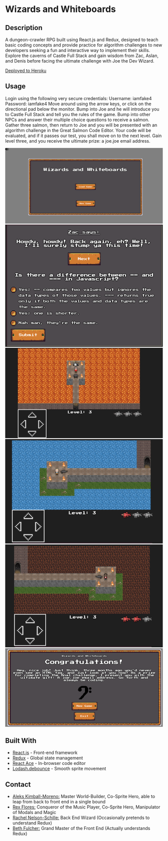 # Wizards and Whiteboards

## Description
A dungeon-crawler RPG built using React.js and Redux, designed to teach basic coding concepts and provide practice for algorithm challenges to new developers seeking a fun and interactive way to implement their skills. Explore the caverns of Castle Full Stack and gain wisdom from Zac, Aslan, and Denis before facing the ultimate challenge with Joe the Dev Wizard.

[Deployed to Heroku](https://wizards-and-whiteboards.herokuapp.com)

## Usage
Login using the following very secure credentials:
Username: iamfake4
Password: iamfake4
Move around using the arrow keys, or click on the directional pad below the monitor. Bump into Joe and he will introduce you to Castle Full Stack and tell you the rules of the game. Bump into other NPCs and answer their multiple choice questions to receive a salmon. Gather three salmon, then return to Joe and you will be presented with an algorithm challenge in the Great Salmon Code Editor. Your code will be evaluated, and if it passes our test, you shall move on to the next level. Gain level three, and you receive the ultimate prize: a joe.joe email address.

![Login Page](public/screenshots/login.png?raw=true "Login Page")
![First Question](public/screenshots/question.png?raw=true "First Question")
![Zac's Room](public/screenshots/zac.png?raw=true "Zac's Room")
![Denis's Room](public/screenshots/denis.png?raw=true "Denis's Room")
![Aslan's Room](public/screenshots/aslan.png?raw=true "Aslan's Room")
![Win Page](public/screenshots/win.png?raw=true "Win Page")

## Built With
- [React.js](https://reactjs.org/) - Front-end framework
- [Redux](https://redux.js.org/) - Global state management
- [React Ace](https://www.npmjs.com/package/react-ace) - In-browser code editor
- [Lodash.debounce](https://www.npmjs.com/package/lodash.debounce) - Smooth sprite movement

## Contact
- [Aleks Kimball-Moreno:](https://github.com/vantango) Master World-Builder, Co-Sprite Hero, able to leap from back to front end in a single bound
- [Rex Flores:](https://github.com/Tyrannofloresrex) Conqueror of the Music Player, Co-Sprite Hero, Manipulator of Modals and Magic
- [Rachel Nelson-Schille:](https://github.com/shame-wizards-apprentice) Back End Wizard (Occasionally pretends to understand Redux)
- [Beth Fulcher:](https://github.com/bethanyfulcher) Grand Master of the Front End (Actually understands Redux)

